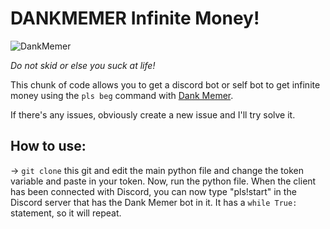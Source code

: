 # DANKMEMER Infinite Money!

![DankMemer](https://i.imgflip.com/151ox1.jpg)

*Do not skid or else you suck at life!*

This chunk of code allows you to get a discord bot or self bot to get infinite money using the `pls beg` command with [Dank Memer](https://dankmemer.lol).

If there's any issues, obviously create a new issue and I'll try solve it.

## How to use:

-> `git clone` this git and edit the main python file and change the token variable and paste in your token. Now, run the python file. When the client has been connected with Discord, you can now type "pls!start" in the Discord server that has the Dank Memer bot in it. It has a `while True:` statement, so it will repeat.
